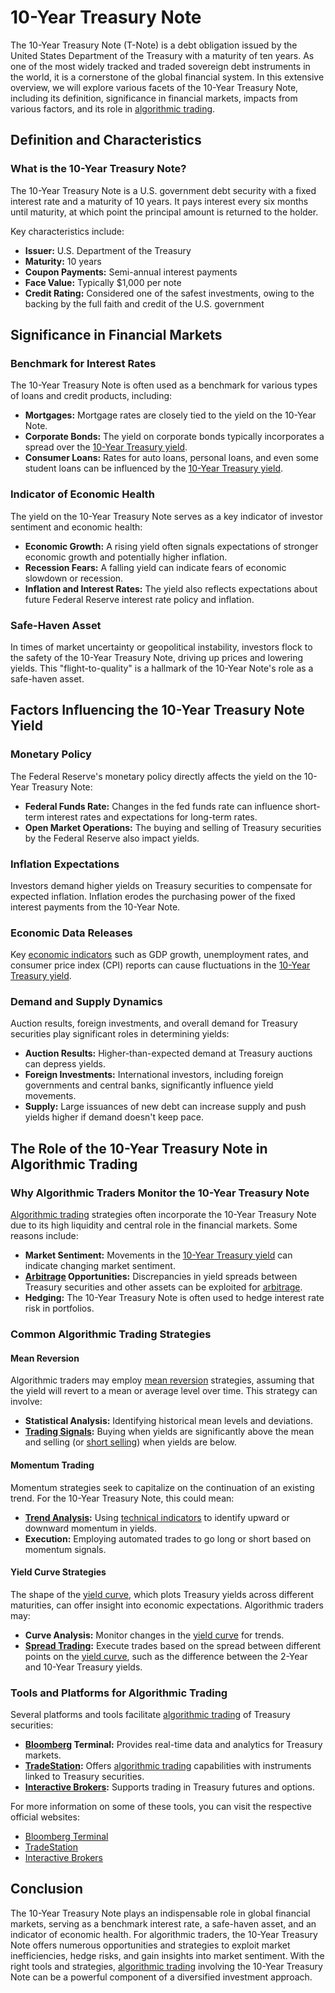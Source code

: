 # 10-Year Treasury Note

The 10-Year Treasury Note (T-Note) is a debt obligation issued by the United States Department of the Treasury with a maturity of ten years. As one of the most widely tracked and traded sovereign debt instruments in the world, it is a cornerstone of the global financial system. In this extensive overview, we will explore various facets of the 10-Year Treasury Note, including its definition, significance in financial markets, impacts from various factors, and its role in [algorithmic trading](../a/algorithmic_trading.md).

## Definition and Characteristics

### What is the 10-Year Treasury Note?

The 10-Year Treasury Note is a U.S. government debt security with a fixed interest rate and a maturity of 10 years. It pays interest every six months until maturity, at which point the principal amount is returned to the holder.

Key characteristics include:
- **Issuer:** U.S. Department of the Treasury
- **Maturity:** 10 years
- **Coupon Payments:** Semi-annual interest payments
- **Face Value:** Typically $1,000 per note
- **Credit Rating:** Considered one of the safest investments, owing to the backing by the full faith and credit of the U.S. government

## Significance in Financial Markets

### Benchmark for Interest Rates

The 10-Year Treasury Note is often used as a benchmark for various types of loans and credit products, including:
- **Mortgages:** Mortgage rates are closely tied to the yield on the 10-Year Note.
- **Corporate Bonds:** The yield on corporate bonds typically incorporates a spread over the [10-Year Treasury yield](../1/10-year_treasury_yield.md).
- **Consumer Loans:** Rates for auto loans, personal loans, and even some student loans can be influenced by the [10-Year Treasury yield](../1/10-year_treasury_yield.md).

### Indicator of Economic Health

The yield on the 10-Year Treasury Note serves as a key indicator of investor sentiment and economic health:
- **Economic Growth:** A rising yield often signals expectations of stronger economic growth and potentially higher inflation.
- **Recession Fears:** A falling yield can indicate fears of economic slowdown or recession.
- **Inflation and Interest Rates:** The yield also reflects expectations about future Federal Reserve interest rate policy and inflation.

### Safe-Haven Asset

In times of market uncertainty or geopolitical instability, investors flock to the safety of the 10-Year Treasury Note, driving up prices and lowering yields. This "flight-to-quality" is a hallmark of the 10-Year Note's role as a safe-haven asset.

## Factors Influencing the 10-Year Treasury Note Yield

### Monetary Policy

The Federal Reserve's monetary policy directly affects the yield on the 10-Year Treasury Note:
- **Federal Funds Rate:** Changes in the fed funds rate can influence short-term interest rates and expectations for long-term rates.
- **Open Market Operations:** The buying and selling of Treasury securities by the Federal Reserve also impact yields.

### Inflation Expectations

Investors demand higher yields on Treasury securities to compensate for expected inflation. Inflation erodes the purchasing power of the fixed interest payments from the 10-Year Note.

### Economic Data Releases

Key [economic indicators](../e/economic_indicators.md) such as GDP growth, unemployment rates, and consumer price index (CPI) reports can cause fluctuations in the [10-Year Treasury yield](../1/10-year_treasury_yield.md).

### Demand and Supply Dynamics

Auction results, foreign investments, and overall demand for Treasury securities play significant roles in determining yields:
- **Auction Results:** Higher-than-expected demand at Treasury auctions can depress yields.
- **Foreign Investments:** International investors, including foreign governments and central banks, significantly influence yield movements.
- **Supply:** Large issuances of new debt can increase supply and push yields higher if demand doesn't keep pace.

## The Role of the 10-Year Treasury Note in Algorithmic Trading

### Why Algorithmic Traders Monitor the 10-Year Treasury Note

[Algorithmic trading](../a/algorithmic_trading.md) strategies often incorporate the 10-Year Treasury Note due to its high liquidity and central role in the financial markets. Some reasons include:
- **Market Sentiment:** Movements in the [10-Year Treasury yield](../1/10-year_treasury_yield.md) can indicate changing market sentiment.
- **[Arbitrage](../a/arbitrage.md) Opportunities:** Discrepancies in yield spreads between Treasury securities and other assets can be exploited for [arbitrage](../a/arbitrage.md).
- **Hedging:** The 10-Year Treasury Note is often used to hedge interest rate risk in portfolios.

### Common Algorithmic Trading Strategies

#### Mean Reversion

Algorithmic traders may employ [mean reversion](../m/mean_reversion.md) strategies, assuming that the yield will revert to a mean or average level over time. This strategy can involve:
- **Statistical Analysis:** Identifying historical mean levels and deviations.
- **[Trading Signals](../t/trading_signals.md):** Buying when yields are significantly above the mean and selling (or [short selling](../s/short_selling.md)) when yields are below.

#### Momentum Trading

Momentum strategies seek to capitalize on the continuation of an existing trend. For the 10-Year Treasury Note, this could mean:
- **[Trend Analysis](../t/trend_analysis.md):** Using [technical indicators](../t/technical_indicators.md) to identify upward or downward momentum in yields.
- **Execution:** Employing automated trades to go long or short based on momentum signals.

#### Yield Curve Strategies

The shape of the [yield curve](../y/yield_curve.md), which plots Treasury yields across different maturities, can offer insight into economic expectations. Algorithmic traders may:
- **Curve Analysis:** Monitor changes in the [yield curve](../y/yield_curve.md) for trends.
- **[Spread Trading](../s/spread_trading.md):** Execute trades based on the spread between different points on the [yield curve](../y/yield_curve.md), such as the difference between the 2-Year and 10-Year Treasury yields.

### Tools and Platforms for Algorithmic Trading

Several platforms and tools facilitate [algorithmic trading](../a/algorithmic_trading.md) of Treasury securities:
- **[Bloomberg](../b/bloomberg.md) Terminal:** Provides real-time data and analytics for Treasury markets.
- **[TradeStation](../t/tradestation.md):** Offers [algorithmic trading](../a/algorithmic_trading.md) capabilities with instruments linked to Treasury securities.
- **[Interactive Brokers](../i/interactive_brokers.md):** Supports trading in Treasury futures and options.

For more information on some of these tools, you can visit the respective official websites:
- [Bloomberg Terminal](https://www.bloomberg.com/professional/solution/bloomberg-terminal/)
- [TradeStation](https://www.tradestation.com/)
- [Interactive Brokers](https://www.interactivebrokers.com/)

## Conclusion

The 10-Year Treasury Note plays an indispensable role in global financial markets, serving as a benchmark interest rate, a safe-haven asset, and an indicator of economic health. For algorithmic traders, the 10-Year Treasury Note offers numerous opportunities and strategies to exploit market inefficiencies, hedge risks, and gain insights into market sentiment. With the right tools and strategies, [algorithmic trading](../a/algorithmic_trading.md) involving the 10-Year Treasury Note can be a powerful component of a diversified investment approach.
